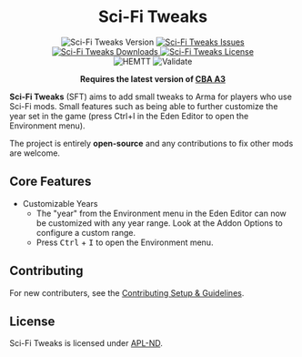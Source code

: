 <!-- If you want to make changes to this README, you need to also modify the README.md in the docs folder as well -->

<h1 align="center">Sci-Fi Tweaks</h1>
<p align="center">
    <img src="https://img.shields.io/badge/Version-1.0.0-blue?style=flat-square" alt="Sci-Fi Tweaks Version">
    <a href="https://github.com/DartsArmaMods/SciFiTweaks/issues">
        <img src="https://img.shields.io/github/issues-raw/DartRuffian/SciFiTweaks.svg?style=flat-square&label=Issues" alt="Sci-Fi Tweaks Issues">
    </a>
    <a href="https://steamcommunity.com/sharedfiles/filedetails/?id=3346952826">
        <img src="https://img.shields.io/steam/downloads/3346952826.svg?style=flat-square&label=Downloads" alt="Sci-Fi Tweaks Downloads">
    </a>
    <a href="https://github.com/DartsArmaMods/SciFiTweaks/blob/master/LICENSE">
        <img src="https://img.shields.io/badge/License-APL ND-red?style=flat-square" alt="Sci-Fi Tweaks License">
    </a>
    <br>
    <img src="https://img.shields.io/github/actions/workflow/status/DartsArmaMods/SciFiTweaks/hemtt.yml?style=flat-square&label=HEMTT" alt="HEMTT">
    <img src="https://img.shields.io/github/actions/workflow/status/DartsArmaMods/SciFiTweaks/arma.yml?style=flat-square&label=Validate" alt="Validate">
</p>

<p align="center">
    <b>Requires the latest version of <a href="https://github.com/CBATeam/CBA_A3/releases/latest">CBA A3</a></b>
</p>

**Sci-Fi Tweaks** (SFT) aims to add small tweaks to Arma for players who use Sci-Fi mods. Small features such as being able to further customize the year set in the game (press Ctrl+I in the Eden Editor to open the Environment menu).

The project is entirely **open-source** and any contributions to fix other mods are welcome.

## Core Features
- Customizable Years
  - The "year" from the Environment menu in the Eden Editor can now be customized with any year range. Look at the Addon Options to configure a custom range.
  - Press <kbd>Ctrl</kbd> + <kbd>I</kbd> to open the Environment menu.

## Contributing
For new contributers, see the [Contributing Setup & Guidelines](./.github/CONTRIBUTING.md).

## License
Sci-Fi Tweaks is licensed under [APL-ND](./LICENSE.md).